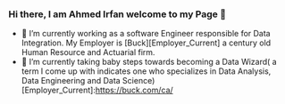 ### Hi there, I am Ahmed Irfan welcome to my Page 👋

<!--
**ahmedirfanp/ahmedirfanp** is a ✨ _special_ ✨ repository because its `README.md` (this file) appears on your GitHub profile.

Here are some ideas to get you started:

- 🔭 I’m currently working as a software Engineer responsible for Data Integration. My Current Employer is Buck a century old Human Resource and Actuarial firm.
- 🌱 I’m currently taking baby steps towards becoming a Data Wizard( a term I come up with indicates one who specializes in Data Analysis, Data Engineering and Data Science)
- 🤔 I’m looking for help with ...
- 💬 Ask me about ...
- 📫 How to reach me: ...
- 😄 Pronouns: ...
- ⚡ Fun fact: ...
-->
- 🔭 I’m currently working as a software Engineer responsible for Data Integration. My Employer is [Buck][Employer_Current] a century old Human Resource and Actuarial firm.
- 🌱 I’m currently taking baby steps towards becoming a Data Wizard( a term I come up with indicates one who specializes in Data Analysis, Data Engineering and Data Science)
[Employer_Current]:https://buck.com/ca/
